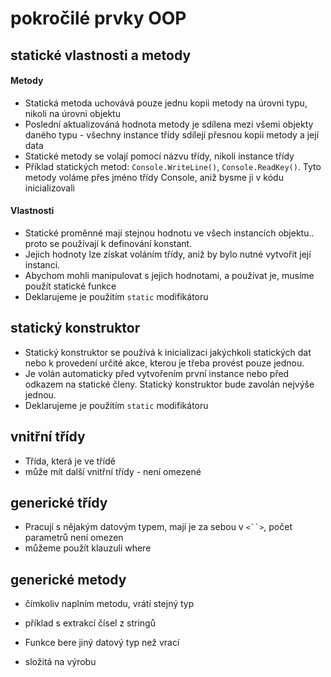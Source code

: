 # pokročilé prvky OOP
## statické vlastnosti a metody
#### Metody
* Statická metoda uchovává pouze jednu kopii metody na úrovni typu, nikoli na úrovni objektu
* Poslední aktualizováná hodnota metody je sdílena mezi všemi objekty daného typu - všechny instance třídy sdílejí přesnou kopii metody a její data
* Statické metody se volají pomocí názvu třídy, nikoli instance třídy
* Příklad statických metod: `Console.WriteLine()`, `Console.ReadKey()`. Tyto metody voláme přes jméno třídy Console, aniž bysme ji v kódu inicializovali
#### Vlastnosti
* Statické proměnné mají stejnou hodnotu ve všech instancích objektu.. proto se používají k definování konstant.
* Jejich hodnoty lze získat voláním třídy, aniž by bylo nutné vytvořit její instanci.
* Abychom mohli manipulovat s jejich hodnotami, a používat je, musíme použít statické funkce
* Deklarujeme je použitím `static` modifikátoru
## statický konstruktor
* Statický konstruktor se používá k inicializaci jakýchkoli statických dat nebo k provedení určité akce, kterou je třeba provést pouze jednou.
* Je volán automaticky před vytvořením první instance nebo před odkazem na statické členy. Statický konstruktor bude zavolán nejvýše jednou. 
* Deklarujeme je použitím `static` modifikátoru
## vnitřní třídy
* Třída, která je ve třídě
* může mít další vnitřní třídy - není omezené
## generické třídy
* Pracují s nějakým datovým typem, mají je za sebou v `<``>`, počet parametrů není omezen
* můžeme použít klauzuli where
## generické metody
* čímkoliv naplním metodu, vrátí stejný typ

* příklad s extrakcí čísel z stringů
* Funkce bere jiný datový typ než vrací

* složitá na výrobu
